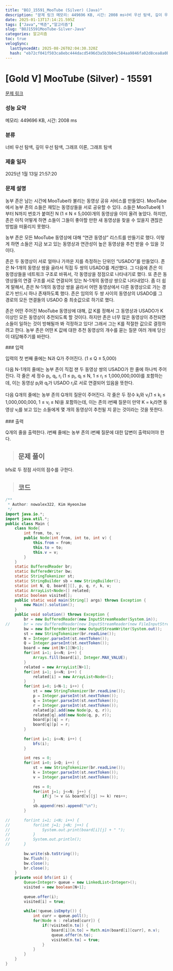 ```yaml
---
title: "BOJ_15591_MooTube (Silver) (Java)"
description: "문제 링크 메모리: 449696 KB, 시간: 2008 ms너비 우선 탐색, 깊이 우선 탐색, 그래프 이론, 그래프 탐색2025년 1월 13일 21:57:20bfs로 두 정점 사이의 점수를 구한다.//		for(int i=1; i&lt;N; i++) {//			for("
date: 2025-01-13T17:14:21.595Z
tags: ["Java","백준","알고리즘"]
slug: "BOJ15591MooTube-Silver-Java"
categories: 알고리즘
toc: true
velogSync:
  lastSyncedAt: 2025-08-26T02:04:30.320Z
  hash: "eb72cf041f503ca8ebc444dacd5496d3a5b3b04c584aa9846fa02d8cea8a0b78"
---
```


# [Gold V] MooTube (Silver) - 15591 
[문제 링크](https://www.acmicpc.net/problem/15591) 
### 성능 요약
메모리: 449696 KB, 시간: 2008 ms
### 분류
너비 우선 탐색, 깊이 우선 탐색, 그래프 이론, 그래프 탐색
### 제출 일자
2025년 1월 13일 21:57:20
### 문제 설명
<p>농부 존은 남는 시간에 MooTube라 불리는 동영상 공유 서비스를 만들었다. MooTube에서 농부 존의 소들은 재밌는 동영상들을 서로 공유할 수 있다. 소들은 MooTube에 1부터 N까지 번호가 붙여진 N (1 ≤ N ≤ 5,000)개의 동영상을 이미 올려 놓았다. 하지만, 존은 아직 어떻게 하면 소들이 그들이 좋아할 만한 새 동영상을 찾을 수 있을지 괜찮은 방법을 떠올리지 못했다.</p>
<p>농부 존은 모든 MooTube 동영상에 대해 “연관 동영상” 리스트를 만들기로 했다. 이렇게 하면 소들은 지금 보고 있는 동영상과 연관성이 높은 동영상을 추천 받을 수 있을 것이다.</p>
<p>존은 두 동영상이 서로 얼마나 가까운 지를 측정하는 단위인 “USADO”를 만들었다. 존은 N-1개의 동영상 쌍을 골라서 직접 두 쌍의 USADO를 계산했다. 그 다음에 존은 이 동영상들을 네트워크 구조로 바꿔서, 각 동영상을 정점으로 나타내기로 했다. 또 존은 동영상들의 연결 구조를 서로 연결되어 있는 N-1개의 동영상 쌍으로 나타내었다. 좀 더 쉽게 말해서, 존은 N-1개의 동영상 쌍을 골라서 어떤 동영상에서 다른 동영상으로 가는 경로가 반드시 하나 존재하도록 했다. 존은 임의의 두 쌍 사이의 동영상의 USADO를 그 경로의 모든 연결들의 USADO 중 최솟값으로 하기로 했다.</p>
<p>존은 어떤 주어진 MooTube 동영상에 대해, 값 K를 정해서 그 동영상과 USADO가 K 이상인 모든 동영상이 추천되도록 할 것이다. 하지만 존은 너무 많은 동영상이 추천되면 소들이 일하는 것이 방해될까 봐 걱정하고 있다! 그래서 그는 K를 적절한 값으로 결정하려고 한다. 농부 존은 어떤 K 값에 대한 추천 동영상의 개수를 묻는 질문 여러 개에 당신이 대답해주기를 바란다.</p>
### 입력 
 <p>입력의 첫 번째 줄에는 N과 Q가 주어진다. (1 ≤ Q ≤ 5,000)</p>
<p>다음 N-1개의 줄에는 농부 존이 직접 잰 두 동영상 쌍의 USADO가 한 줄에 하나씩 주어진다. 각 줄은 세 정수 p<sub>i</sub>, q<sub>i</sub>, r<sub>i</sub> (1 ≤ p<sub>i</sub>, q<sub>i</sub> ≤ N, 1 ≤ r<sub>i</sub> ≤ 1,000,000,000)를 포함하는데, 이는 동영상 p<sub>i</sub>와 q<sub>i</sub>가 USADO r<sub>i</sub>로 서로 연결되어 있음을 뜻한다.</p>
<p>다음 Q개의 줄에는 농부 존의 Q개의 질문이 주어진다. 각 줄은 두 정수 k<sub>i</sub>와 v<sub>i</sub>(1 ≤ k<sub>i</sub> ≤ 1,000,000,000, 1 ≤ v<sub>i</sub> ≤ N)을 포함하는데, 이는 존의 i번째 질문이 만약 K = k<sub>i</sub>라면 동영상 v<sub>i</sub>를 보고 있는 소들에게 몇 개의 동영상이 추천될 지 묻는 것이라는 것을 뜻한다.</p>
### 출력 
 <p>Q개의 줄을 출력한다. i번째 줄에는 농부 존의 i번째 질문에 대한 답변이 출력되어야 한다.</p>
 

> ## 문제 풀이

bfs로 두 정점 사이의 점수를 구한다.

> ## 코드

```java
/**
 * Author: nowalex322, Kim HyeonJae
 */
import java.io.*;
import java.util.*;
public class Main {
	class Node{
		int from, to, v;
		public Node(int from, int to, int v) {
			this.from = from;
			this.to = to;
			this.v = v;
		}
	}
	static BufferedReader br;
	static BufferedWriter bw;
	static StringTokenizer st;
	static StringBuilder sb = new StringBuilder();
	static int N, Q, board[][], p, q, r, k, v;
	static ArrayList<Node>[] related;
	static boolean visited[];
	public static void main(String[] args) throws Exception {
		new Main().solution();
	}
	public void solution() throws Exception {
		br = new BufferedReader(new InputStreamReader(System.in));
//		br = new BufferedReader(new InputStreamReader(new FileInputStream("input.txt")));
		bw = new BufferedWriter(new OutputStreamWriter(System.out));
		st = new StringTokenizer(br.readLine());
		N = Integer.parseInt(st.nextToken());
		Q = Integer.parseInt(st.nextToken());
		board = new int[N+1][N+1];
		for(int i=1; i<=N; i++) {
		    Arrays.fill(board[i], Integer.MAX_VALUE);
		}
		related = new ArrayList[N+1];
		for(int i=1; i<=N; i++) {
			related[i] = new ArrayList<Node>();
		}
		for(int i=0; i<N-1; i++) {
			st = new StringTokenizer(br.readLine());
			p = Integer.parseInt(st.nextToken());
			q = Integer.parseInt(st.nextToken());
			r = Integer.parseInt(st.nextToken());
			related[p].add(new Node(p, q, r));
			related[q].add(new Node(q, p, r));
			board[p][q] = r;
			board[q][p] = r;
		}
		
		for(int i=1; i<=N; i++) {
			bfs(i);
		}
		
		int res = 0;
		for(int i=0; i<Q; i++) {
			st = new StringTokenizer(br.readLine());
			k = Integer.parseInt(st.nextToken());
			v = Integer.parseInt(st.nextToken());
			
			res = 0;
			for(int j=1; j<=N; j++) {
				if(j != v && board[v][j] >= k) res++;
			}
			sb.append(res).append("\n");
		}
		
//		for(int i=1; i<N; i++) {
//			for(int j=1; j<N; j++) {
//				System.out.print(board[i][j] + " ");
//			}
//			System.out.println();
//		}
		
		bw.write(sb.toString());
		bw.flush();
		bw.close();
		br.close();
	}
	private void bfs(int i) {
		Queue<Integer> queue = new LinkedList<Integer>();
		visited = new boolean[N+1];
		
		queue.offer(i);
		visited[i] = true;
		
		while(!queue.isEmpty()) {
			int curr = queue.poll();
			for(Node n : related[curr]) {
				if(!visited[n.to]) {
					board[i][n.to] = Math.min(board[i][curr], n.v);
					queue.offer(n.to);
					visited[n.to] = true;
				}
			}
		}
	}
}
```